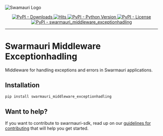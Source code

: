 ![Swamauri Logo](https://res.cloudinary.com/dbjmpekvl/image/upload/v1730099724/Swarmauri-logo-lockup-2048x757_hww01w.png)

<p align="center">
    <a href="https://pypi.org/project/swarmauri_middleware_exceptionhadling/">
        <img src="https://img.shields.io/pypi/dm/swarmauri_middleware_exceptionhadling" alt="PyPI - Downloads"/>
    </a>
    <a href="https://hits.sh/github.com/swarmauri/swarmauri-sdk/tree/master/pkgs/standards/swarmauri_middleware_exceptionhadling/">
        <img alt="Hits" src="https://hits.sh/github.com/swarmauri/swarmauri-sdk/tree/master/pkgs/standards/swarmauri_middleware_exceptionhadling.svg"/>
    </a>
    <a href="https://pypi.org/project/swarmauri_middleware_exceptionhadling/">
        <img src="https://img.shields.io/pypi/pyversions/swarmauri_middleware_exceptionhadling" alt="PyPI - Python Version"/>
    </a>
    <a href="https://pypi.org/project/swarmauri_middleware_exceptionhadling/">
        <img src="https://img.shields.io/pypi/l/swarmauri_middleware_exceptionhadling" alt="PyPI - License"/>
    </a>
    <a href="https://pypi.org/project/swarmauri_middleware_exceptionhadling/">
        <img src="https://img.shields.io/pypi/v/swarmauri_middleware_exceptionhadling?label=swarmauri_middleware_exceptionhadling&color=green" alt="PyPI - swarmauri_middleware_exceptionhadling"/>
    </a>
</p>

---

# Swarmauri Middleware Exceptionhadling

Middleware for handling exceptions and errors in Swarmauri applications.

## Installation

```bash
pip install swarmauri_middleware_exceptionhadling
```

## Want to help?

If you want to contribute to swarmauri-sdk, read up on our [guidelines for contributing](https://github.com/swarmauri/swarmauri-sdk/blob/master/contributing.md) that will help you get started.

